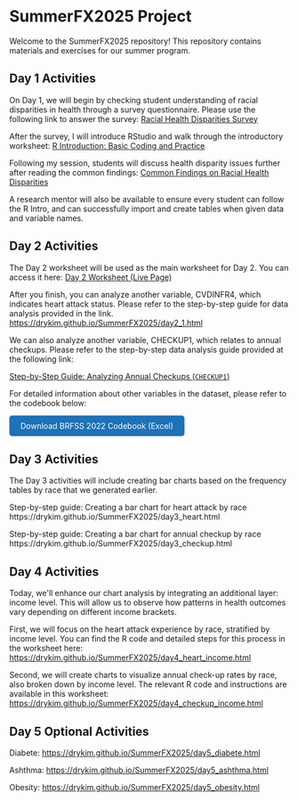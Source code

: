 # SummerFX2025 Project

Welcome to the SummerFX2025 repository! This repository contains materials and exercises for our summer program.

## Day 1 Activities

On Day 1, we will begin by checking student understanding of racial disparities in health through a survey questionnaire. Please use the following link to answer the survey:
[Racial Health Disparities Survey](https://forms.gle/vgiRgibEWrwiT9oD6)

After the survey, I will introduce RStudio and walk through the introductory worksheet:
[R Introduction: Basic Coding and Practice](https://drykim.github.io/SummerFX2025/R_Intro.html)

Following my session, students will discuss health disparity issues further after reading the common findings:
[Common Findings on Racial Health Disparities](https://drykim.github.io/SummerFX2025/Common_Finding.html)

A research mentor will also be available to ensure every student can follow the R Intro, and can successfully import and create tables when given data and variable names.

## Day 2 Activities

The Day 2 worksheet will be used as the main worksheet for Day 2. You can access it here:
[Day 2 Worksheet (Live Page)](https://drykim.github.io/SummerFX2025/day2.html)

After you finish, you can analyze another variable, CVDINFR4, which indicates heart attack status. Please refer to the step-by-step guide for data analysis provided in the link.
https://drykim.github.io/SummerFX2025/day2_1.html

We can also analyze another variable, CHECKUP1, which relates to annual checkups. Please refer to the step-by-step data analysis guide provided at the following link:

<a href="https://drykim.github.io/SummerFX2025/day2_2_checkup.html" target="_blank"> Step-by-Step Guide: Analyzing Annual Checkups (`CHECKUP1`) </a>
<p>
  For detailed information about other variables in the dataset, please refer to the codebook below:
</p>

<a href="https://github.com/DrYKIM/SummerFX2025/raw/main/BRFSS%202022%20Codebook%20PFX%202025.xlsx" download style="
  display: inline-block;
  padding: 10px 20px;
  background-color: #1d72b8;
  color: white;
  text-decoration: none;
  border-radius: 5px;">
  Download BRFSS 2022 Codebook (Excel)
</a>

## Day 3 Activities
The Day 3 activities will include creating bar charts based on the frequency tables by race that we generated earlier.
<p>
Step-by-step guide: Creating a bar chart for heart attack by race
https://drykim.github.io/SummerFX2025/day3_heart.html
  </p>
Step-by-step guide: Creating a bar chart for annual checkup by race
https://drykim.github.io/SummerFX2025/day3_checkup.html


## Day 4 Activities

Today, we'll enhance our chart analysis by integrating an additional layer: income level. This will allow us to observe how patterns in health outcomes vary depending on different income brackets.

First, we will focus on the heart attack experience by race, stratified by income level. You can find the R code and detailed steps for this process in the worksheet here:
https://drykim.github.io/SummerFX2025/day4_heart_income.html

Second, we will create charts to visualize annual check-up rates by race, also broken down by income level. The relevant R code and instructions are available in this worksheet: https://drykim.github.io/SummerFX2025/day4_checkup_income.html

## Day 5 Optional Activities
Diabete:
https://drykim.github.io/SummerFX2025/day5_diabete.html

Ashthma:
https://drykim.github.io/SummerFX2025/day5_ashthma.html

Obesity:
https://drykim.github.io/SummerFX2025/day5_obesity.html
